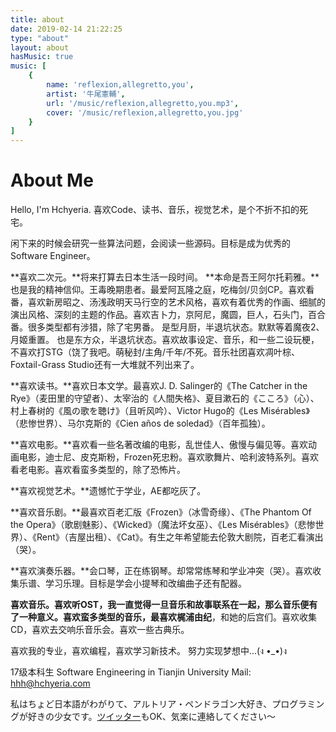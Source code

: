 ```yaml
---
title: about
date: 2019-02-14 21:22:25
type: "about"
layout: about
hasMusic: true
music: [
    {
        name: 'reflexion,allegretto,you',
        artist: '牛尾憲輔',
        url: '/music/reflexion,allegretto,you.mp3',
        cover: '/music/reflexion,allegretto,you.jpg'
    }
]
---
```


# About Me

Hello, I'm Hchyeria. 
喜欢Code、读书、音乐，视觉艺术，是个不折不扣的死宅。

闲下来的时候会研究一些算法问题，会阅读一些源码。目标是成为优秀的Software Engineer。

**喜欢二次元。**将来打算去日本生活一段时间。
**本命是吾王阿尔托莉雅。**也是我的精神信仰。王毒晚期患者。最爱阿瓦隆之庭，吃梅剑/贝剑CP。喜欢看番，喜欢新房昭之、汤浅政明天马行空的艺术风格，喜欢有着优秀的作画、细腻的演出风格、深刻的主题的作品。喜欢吉卜力，京阿尼，魔圆，巨人，石头门，百合番。很多类型都有涉猎，除了宅男番。
是型月厨，半退坑状态。默默等着魔夜2、月姬重置。
也是东方众，半退坑状态。喜欢故事设定、音乐，和一些二设玩梗，不喜欢打STG（饶了我吧。萌秘封/主角/千年/不死。音乐社团喜欢凋叶棕、Foxtail-Grass Studio还有一大堆就不列出来了。

**喜欢读书。**喜欢日本文学。最喜欢J. D. Salinger的《The Catcher in the Rye》（麦田里的守望者）、太宰治的《人間失格》、夏目漱石的《こころ》（心）、村上春树的《風の歌を聴け》（且听风吟）、Victor Hugo的《Les Misérables》（悲惨世界）、马尔克斯的《Cien años de soledad》（百年孤独）。

**喜欢电影。**喜欢看一些名著改编的电影，乱世佳人、傲慢与偏见等。喜欢动画电影，迪士尼、皮克斯粉，Frozen死忠粉。喜欢歌舞片、哈利波特系列。喜欢看老电影。喜欢看蛮多类型的，除了恐怖片。

**喜欢视觉艺术。**遗憾忙于学业，AE都吃灰了。

**喜欢音乐剧。**最喜欢百老汇版《Frozen》（冰雪奇缘）、《The Phantom Of the Opera》（歌剧魅影）、《Wicked》（魔法坏女巫）、《Les Misérables》（悲惨世界）、《Rent》（吉屋出租）、《Cat》。有生之年希望能去伦敦大剧院，百老汇看演出（哭）。

**喜欢演奏乐器。**会口琴，正在练钢琴。却常常练琴和学业冲突（哭）。喜欢收集乐谱、学习乐理。目标是学会小提琴和改编曲子还有配器。

**喜欢音乐。**喜欢听OST，我一直觉得一旦音乐和故事联系在一起，那么音乐便有了一种意义。喜欢蛮多类型的音乐，最喜欢**梶浦由纪**，和她的后宫们。喜欢收集CD，喜欢去交响乐音乐会。喜欢一些古典乐。

喜欢我的专业，喜欢编程，喜欢学习新技术。
努力实现梦想中...(ง •_•)ง

17级本科生
Software Engineering in Tianjin University
Mail: hhh@hchyeria.com

私はちょど日本語がわがりて、アルトリア・ペンドラゴン大好き、プログラミングが好きの少女です。[ツイッター](https://twitter.com/ryoogikizuna)もOK、気楽に連絡してください～
